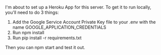 I'm about to set up a Heroku App for this server. 
To get it to run locally, you'll need to do 3 things:
1. Add the Google Service Account Private Key file to your .env with the name GOOGLE_APPLICATION_CREDENTIALS
2. Run npm install
3. Run pip install -r requirements.txt

Then you can npm start and test it out.
